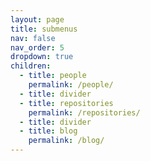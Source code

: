 ```yaml
---
layout: page
title: submenus
nav: false
nav_order: 5
dropdown: true
children:
  - title: people
    permalink: /people/
  - title: divider
  - title: repositories
    permalink: /repositories/
  - title: divider
  - title: blog
    permalink: /blog/
---
```

